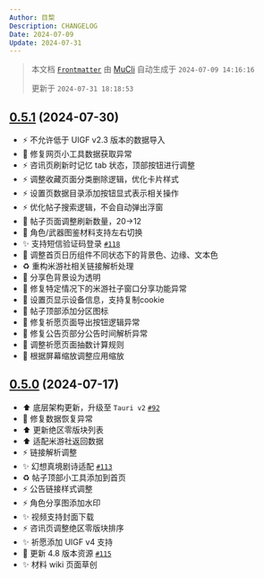 ```yaml
---
Author: 目棃
Description: CHANGELOG
Date: 2024-07-09
Update: 2024-07-31
---
```


> 本文档 [`Frontmatter`](https://github.com/BTMuli/MuCli#Frontmatter) 由 [MuCli](https://github.com/BTMuli/Mucli) 自动生成于 `2024-07-09 14:16:16`
>
> 更新于 `2024-07-31 18:18:53`

## [0.5.1](https://github.com/BTMuli/TeyvatGuide/releases/v0.5.1) (2024-07-30)

- ⚡️ 不允许低于 UIGF v2.3 版本的数据导入
- 🐛 修复网页小工具数据获取异常
- ⚡️ 咨讯页刷新时记忆 tab 状态，顶部按钮进行调整
- ⚡️ 调整收藏页面分类删除逻辑，优化卡片样式
- ⚡️ 设置页数据目录添加按钮显式表示相关操作
- ⚡️ 优化帖子搜索逻辑，不会自动弹出浮窗
- 💄 帖子页面调整刷新数量，20→12
- 💄 角色/武器图鉴材料支持左右切换
- ✨ 支持短信验证码登录 [`#118`](https://github.com/BTMuli/TeyvatGuide/issues/118)
- 💄 调整首页日历组件不同状态下的背景色、边缘、文本色
- ♻️ 重构米游社相关链接解析处理
- 💄 分享色背景设为透明
- 🐛 修复特定情况下的米游社子窗口分享功能异常
- 💄 设置页显示设备信息，支持复制cookie
- 💄 帖子顶部添加分区图标
- 🐛 修复祈愿页面导出按钮逻辑异常
- 🐛 修复公告页部分公告时间解析异常
- 🐛 调整祈愿页面抽数计算规则
- 💄 根据屏幕缩放调整应用缩放

## [0.5.0](https://github.com/BTMuli/TeyvatGuide/releases/v0.5.0) (2024-07-17)

- ⬆️ 底层架构更新，升级至 `Tauri v2` [`#92`](https://github.com/BTMuli/TeyvatGuide/issues/92)
- 🐛 修复数据恢复异常
- ⬆️ 更新绝区零版块列表
- ⬆️ 适配米游社返回数据
- ⚡️ 链接解析调整
- ✨ 幻想真境剧诗适配 [`#113`](https://github.com/BTMuli/TeyvatGuide/issues/113)
- ♻️ 帖子顶部小工具添加到首页
- ⚡️ 公告链接样式调整
- ⚡️ 角色分享图添加水印
- ✨ 视频支持封面下载
- ⚡️ 咨讯页调整绝区零版块排序
- ✨ 祈愿添加 UIGF v4 支持
- 🍱 更新 4.8 版本资源 [`#115`](https://github.com/BTMuli/TeyvatGuide/issues/115)
- ✨ 材料 wiki 页面草创
